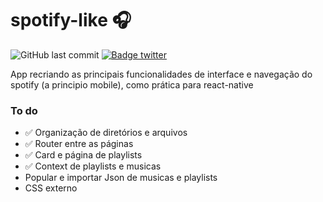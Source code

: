# spotify-like 🎧

![GitHub last commit](https://img.shields.io/github/last-commit/aaneleh/spotify-like) [![Badge twitter](https://img.shields.io/twitter/follow/helena_kurzzz)](https://twitter.com/helena_kurzzz)


App recriando as principais funcionalidades de interface e navegação do spotify (a principio mobile), como prática para react-native

### To do
- ✅ Organização de diretórios e arquivos
- ✅ Router entre as páginas
- ✅ Card e página de playlists
- ✅ Context de playlists e musicas
- Popular e importar Json de musicas e playlists 
- CSS externo
